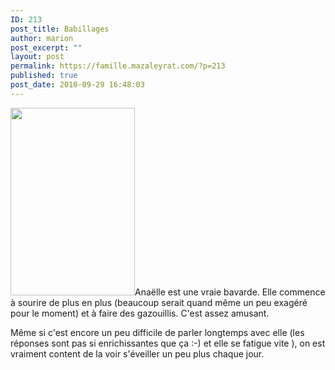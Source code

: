 ```yaml
---
ID: 213
post_title: Babillages
author: marion
post_excerpt: ""
layout: post
permalink: https://famille.mazaleyrat.com/?p=213
published: true
post_date: 2010-09-29 16:48:03
---
```

<a href="http://famille.mazaleyrat.com/wp-content/uploads/2010/09/blog31.jpg"><img class="alignleft size-medium wp-image-219" title=":-)" src="http://famille.mazaleyrat.com/wp-content/uploads/2010/09/blog31-199x300.jpg" alt="" width="199" height="300" /></a>Anaëlle est une vraie bavarde. Elle commence à sourire de plus en plus (beaucoup serait quand même un peu exagéré pour le moment) et à faire des gazouillis. C'est assez amusant.

Même si c'est encore un peu difficile de parler longtemps avec elle (les réponses sont pas si enrichissantes que ça :-) et elle se fatigue vite ), on est vraiment content de la voir s'éveiller un peu plus chaque jour.